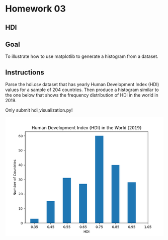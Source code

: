 # Homework 03

## HDI

## Goal

To illustrate how to use matplotlib to generate a histogram from a dataset.  

## Instructions 

Parse the hdi.csv dataset that has yearly Human Development Index (HDI) values for a sample of 204 countries. Then produce a histogram similar to the one below that shows the frequency distribution of HDI in the world in 2019. 

Only submit hdi_visualization.py!

![](files/hdi.png)